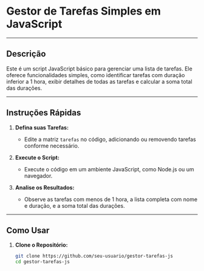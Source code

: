 # Gestor de Tarefas Simples em JavaScript

---

## Descrição

Este é um script JavaScript básico para gerenciar uma lista de tarefas. Ele oferece funcionalidades simples, como identificar tarefas com duração inferior a 1 hora, exibir detalhes de todas as tarefas e calcular a soma total das durações.

---

## Instruções Rápidas

1. **Defina suas Tarefas:**
   - Edite a matriz `tarefas` no código, adicionando ou removendo tarefas conforme necessário.
   
2. **Execute o Script:**
   - Execute o código em um ambiente JavaScript, como Node.js ou um navegador.
   
3. **Analise os Resultados:**
   - Observe as tarefas com menos de 1 hora, a lista completa com nome e duração, e a soma total das durações.

---

## Como Usar

1. **Clone o Repositório:**
   ```bash
   git clone https://github.com/seu-usuario/gestor-tarefas-js
   cd gestor-tarefas-js
